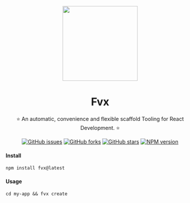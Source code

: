 <p align="center">
  <a href="https://github.com/researchlab/fvx">
    <img width="200" src="./template/react/src/assets/images/favicon.ico">
  </a>
</p>

<h1 align="center">Fvx</h1>

<div align="center">

⭐️  An automatic, convenience and flexible scaffold Tooling for React Development. ⭐️

[![GitHub issues][issues-image]][issues-url] [![GitHub forks][forks-image]][forks-url] [![GitHub stars][stars-image]][stars-url] [![NPM version][npm-image]][npm-url]

[issues-image]: https://img.shields.io/github/issues/researchlab/fvx?style=flat-square
[issues-url]: https://github.com/researchlab/fvx/issues
[forks-image]: https://img.shields.io/github/forks/researchlab/fvx?style=flat-square
[forks-url]: https://github.com/researchlab/fvx/network/members
[stars-image]: https://img.shields.io/github/stars/researchlab/fvx?style=flat-square
[stars-url]: https://github.com/researchlab/fvx/stargazers
[npm-image]: https://img.shields.io/npm/v/fvx?style=flat-square
[npm-url]: https://www.npmjs.com/package/fvx 

</div>

#### Install

```
npm install fvx@latest
```

#### Usage

```
cd my-app && fvx create
```
